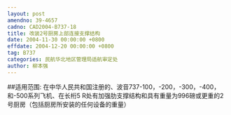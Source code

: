 ```yaml
---
layout: post
amendno: 39-4657
cadno: CAD2004-B737-18
title: 改装2号厨房上部连接支撑结构
date: 2004-11-30 00:00:00 +0800
effdate: 2004-12-20 00:00:00 +0800
tag: B737
categories: 民航华北地区管理局适航审定处
author: 柳本强
---
```


##适用范围:
在中华人民共和国注册的、波音737-100，-200，-300，-400，和-500系列飞机、在长桁5 R处有加强肋支撑结构和具有重量为996磅或更重的2号厨房（包括厨房所安装的任何设备的重量）

